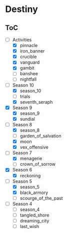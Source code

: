 # Destiny

## ToC

- [ ] Activities
    - [x] pinnacle
    - [x] iron_banner
    - [x] crucible
    - [x] vanguard
    - [x] gambit
    - [ ] banshee
    - [ ] nightfall
- [ ] Season 10
    - [x] season_10
    - [ ] trials
    - [x] seventh_seraph
- [x] Season 9
    - [x] season_9
    - [x] sundial
- [ ] Season 8
    - [x] season_8
    - [ ] garden_of_salvation 
    - [x] moon
    - [x] vex_offensive
- [ ] Season 7
    - [x] menagerie
    - [ ] crown_of_sorrow
- [x] Season 6
    - [x] reckoning
- [ ] Season 5
    - [x] season_5
    - [x] black_armory
    - [ ] scourge_of_the_past
- [ ] Season 4
    - [ ] season_4
    - [ ] tangled_shore
    - [ ] dreaming_city
    - [ ] last_wish